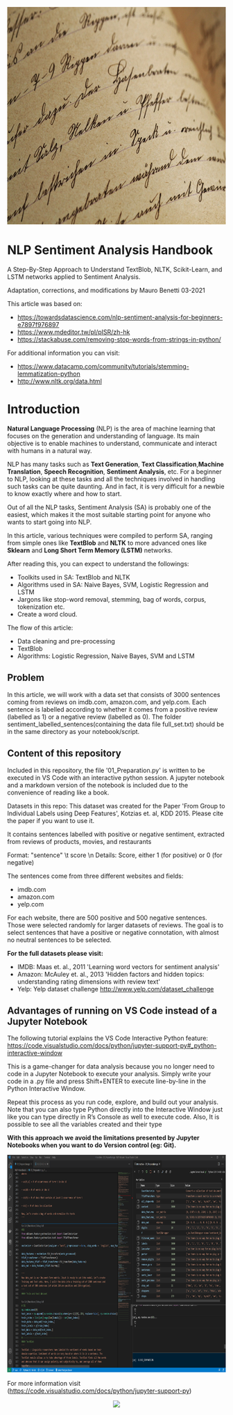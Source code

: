 <p align="center">
  <img width="900" height="500" src="figures/01.jpg">
</p>

# NLP Sentiment Analysis Handbook

A Step-By-Step Approach to Understand TextBlob, NLTK, Scikit-Learn, and LSTM  networks 
applied to Sentiment Analysis.


Adaptation, corrections, and modifications by Mauro Benetti 03-2021

This article was based on:

* https://towardsdatascience.com/nlp-sentiment-analysis-for-beginners-e7897f976897
* https://www.mdeditor.tw/pl/pISR/zh-hk
* https://stackabuse.com/removing-stop-words-from-strings-in-python/

For additional information you can visit:
* https://www.datacamp.com/community/tutorials/stemming-lemmatization-python
* http://www.nltk.org/data.html



# 
# Introduction

**Natural Language Processing** (NLP) is the area of machine learning that focuses on the generation and understanding of language. Its main objective is to enable machines to understand, communicate and interact with humans in a natural way.

NLP has many tasks such as **Text Generation**, **Text Classification**,**Machine Translation**,  **Speech Recognition**, **Sentiment Analysis**, etc. For a beginner to NLP, looking at these tasks and all the techniques involved in handling such tasks can be quite daunting. 
And in fact, it is very difficult for a newbie to know exactly where and how to start.

Out of all the NLP tasks, Sentiment Analysis (SA) is probably one of the easiest, which makes it the most suitable starting point for anyone who wants to start going into NLP.

In this article, various techniques were compiled to perform SA, ranging from simple ones like **TextBlob** and **NLTK** to more advanced ones like **Sklearn** and **Long Short Term Memory (LSTM)** networks.

After reading this, you can expect to understand the followings:

*   Toolkits used in SA: TextBlob and NLTK
*   Algorithms used in SA: Naive Bayes, SVM, Logistic Regression and LSTM
*   Jargons like stop-word removal, stemming, bag of words, corpus, tokenization etc.
*   Create a word cloud.

The flow of this article:

*   Data cleaning and pre-processing
*   TextBlob
*   Algorithms: Logistic Regression, Naive Bayes, SVM and LSTM
    
## Problem 

In this article, we will work with a data set that consists of 3000 sentences coming from reviews on imdb.com, amazon.com, and yelp.com. Each sentence is labelled according to whether it comes from a positive review (labelled as 1) or a negative review (labelled as 0). The folder sentiment_labelled_sentences(containing the data file full_set.txt) should be in the same directory as your notebook/script.

## Content of this repository

Included in this repository, the file '01_Preparation.py' is written to be executed in 
VS Code with an interactive python session. A jupyter notebook and a markdown version of 
the notebook is included due to the convenience of reading like a book. 

Datasets in this repo: 
This dataset was created for the Paper 'From Group to Individual Labels using Deep Features', Kotzias et. al, KDD 2015. Please cite the paper if you want to use it.

It contains sentences labelled with positive or negative sentiment, extracted from reviews of products, movies, and restaurants

Format:     "sentence" \t score \n
Details:    Score, either 1 (for positive) or 0 (for negative)	

The sentences come from three different websites and fields:

* imdb.com
* amazon.com
* yelp.com

For each website, there are 500 positive and 500 negative sentences. Those were selected randomly for larger datasets of reviews. The goal is to select sentences that have a positive or negative connotation, with almost no neutral sentences to be selected.

**For the full datasets please visit:**

* IMDB: Maas et. al., 2011 'Learning word vectors for sentiment analysis'
* Amazon: McAuley et. al., 2013 'Hidden factors and hidden topics: understanding rating dimensions with review text'
* Yelp: Yelp dataset challenge http://www.yelp.com/dataset_challenge

## Advantages of running on VS Code instead of a Jupyter Notebook

The following tutorial explains the VS Code Interactive Python feature:
https://code.visualstudio.com/docs/python/jupyter-support-py#_python-interactive-window

This is a game-changer for data analysis because you no longer need to code in a Jupyter Notebook to execute your analysis. Simply write your code in a .py file and press Shift+ENTER to execute line-by-line in the Python Interactive Window. 

Repeat this process as you run code, explore, and build out your analysis. Note that you can also type Python directly into the Interactive Window just like you can type directly in R’s Console as well to execute code. Also, It is possible to see all the variables created and their type

**With this approach we avoid the limitations presented by Jupyter Notebooks when you want to do Version control (eg: Git).**

<p align="center">
  <img width="900" height="500" src="figures\Capture.PNG">
</p>


For more information visit (https://code.visualstudio.com/docs/python/jupyter-support-py)

<p align="center">
  <img src="figures\NLP-Handbook.gif">
</p>

